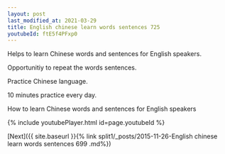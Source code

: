 ```yaml
---
layout: post
last_modified_at: 2021-03-29
title: English chinese learn words sentences 725 
youtubeId: ftE5f4PFxp0
---
```

 
 
Helps to learn Chinese words and sentences for English speakers.

Opportunitiy to repeat the words sentences. 

Practice Chinese language. 
 
10 minutes practice every day. 
 
How to learn Chinese words and sentences for English speakers 
 
{% include youtubePlayer.html id=page.youtubeId %}
 
 
[Next]({{ site.baseurl }}{% link  split1/_posts/2015-11-26-English chinese learn words sentences 699 .md%})
 
